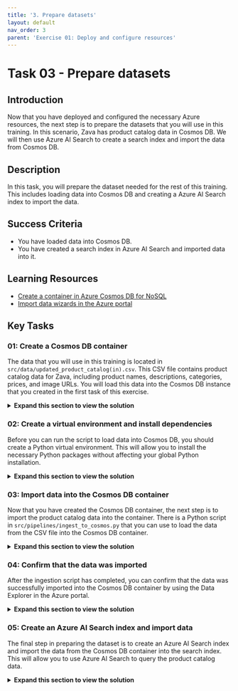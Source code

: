 ```yaml
---
title: '3. Prepare datasets'
layout: default
nav_order: 3
parent: 'Exercise 01: Deploy and configure resources'
---
```


# Task 03 - Prepare datasets

## Introduction

Now that you have deployed and configured the necessary Azure resources, the next step is to prepare the datasets that you will use in this training. In this scenario, Zava has product catalog data in Cosmos DB. We will then use Azure AI Search to create a search index and import the data from Cosmos DB.

## Description

In this task, you will prepare the dataset needed for the rest of this training. This includes loading data into Cosmos DB and creating a Azure AI Search index to import the data.

## Success Criteria

- You have loaded data into Cosmos DB.
- You have created a search index in Azure AI Search and imported data into it.

## Learning Resources

- [Create a container in Azure Cosmos DB for NoSQL](https://learn.microsoft.com/azure/cosmos-db/nosql/how-to-create-container)
- [Import data wizards in the Azure portal](https://learn.microsoft.com/azure/search/search-import-data-portal)

## Key Tasks

### 01: Create a Cosmos DB container

The data that you will use in this training is located in `src/data/updated_product_catalog(in).csv`. This CSV file contains product catalog data for Zava, including product names, descriptions, categories, prices, and image URLs. You will load this data into the Cosmos DB instance that you created in the first task of this exercise.

<details markdown="block">
<summary><strong>Expand this section to view the solution</strong></summary>

Navigate to the [Azure portal](https://portal.azure.com/) and open the Cosmos DB account that you created in the first task of this exercise.

Before you can create the container that you will use for this training, you will need to enable vector search for the Cosmos DB NoSQL API. To do so, navigate to the **Settings** section of your Cosmos DB account and select **Features**. Then, select the **Vector Search for NoSQL API** option.

![Update the Vector Search for NoSQL API setting.](../../media/Solution/0103_CosmosDB1.png)

Select the **Enable** button to enable vector search. This may take up to 15 minutes for the policy to become active.

![Enable vector search for Cosmos DB.](../../media/Solution/0103_CosmosDB2.png)

After vector search has been enabled, navigate to the **Data Explorer** section of your Cosmos DB account from the left-hand menu. In the Data Explorer, you can see a `zava` database that was created as part of the deployment process. Select the ellipsis (...) next to the `zava` database and choose **New Container**.

![Create a new Cosmos DB container.](../../media/Solution/0103_CosmosDB3.png)

In the **New Container** pane, ensure that the database ID is `zava` and enter `product_catalog` for the container ID. Then, enter `/ProductID` for the partition key. Set the container throughput to **Manual** and enter `400` RU/s.

![Configure the new Cosmos DB container.](../../media/Solution/0103_CosmosDB4.png)

Scroll down to the **Container Vector Policy** section and select **Add vector embedding**. Name the new vector embedding `/request_vector` and ensure that it is a **float32** data type with a distance function of **cosine** and `1536` dimensions. For the index type, choose **diskANN**. Then, select the **OK** button to create the container.

![Configure the vector embedding for the Cosmos DB container.](../../media/Solution/0103_CosmosDB5.png)

</details>

### 02: Create a virtual environment and install dependencies

Before you can run the script to load data into Cosmos DB, you should create a Python virtual environment. This will allow you to install the necessary Python packages without affecting your global Python installation.

<details markdown="block">
<summary><strong>Expand this section to view the solution</strong></summary>

Open a terminal and navigate to the root directory of the repository that you cloned in the first task. Then, run the following commands to create a virtual environment and activate it:

```bash
# Navigate to the /src/ directory
cd src

# Create a virtual environment
python -m venv venv

# Activate the virtual environment
# On Windows
venv\Scripts\activate.bat
# On Windows (PowerShell)
venv\Scripts\Activate.ps1
# On macOS/Linux
source venv/bin/activate
```

Once the virtual environment is activated, you can install the necessary dependencies using pip:

```bash
pip install -r requirements.txt
```

</details>

### 03: Import data into the Cosmos DB container

Now that you have created the Cosmos DB container, the next step is to import the product catalog data into the container. There is a Python script in `src/pipelines/ingest_to_cosmos.py` that you can use to load the data from the CSV file into the Cosmos DB container.

<details markdown="block">
<summary><strong>Expand this section to view the solution</strong></summary>

Use the same terminal window where you created and activated the virtual environment in the previous step. Ensure that you are still in the `src` directory of the repository and that your virtual environment is active. Then, run the following command to execute the ingestion script:

```bash
python pipelines/ingest_to_cosmos.py
```

</details>

### 04: Confirm that the data was imported

After the ingestion script has completed, you can confirm that the data was successfully imported into the Cosmos DB container by using the Data Explorer in the Azure portal.

<details markdown="block">
<summary><strong>Expand this section to view the solution</strong></summary>

Navigate to the [Azure portal](https://portal.azure.com/) and open the Cosmos DB account that you created in the first task of this exercise. Then, navigate to the **Data Explorer** section from the left-hand menu.

In the Data Explorer, you should see the `zava` database. Inside of it is the `product_catalog` container that you created earlier. You can expand the container to view the imported data.

Select the **Items** option under the `product_catalog` container to view the documents that were imported. You should see multiple documents representing the products in the catalog.

![Review the imported documents in the product_catalog container.](../../media/Solution/0103_CosmosDB6.png)

</details>

### 05: Create an Azure AI Search index and import data

The final step in preparing the dataset is to create an Azure AI Search index and import the data from the Cosmos DB container into the search index. This will allow you to use Azure AI Search to query the product catalog data.

<details markdown="block">
<summary><strong>Expand this section to view the solution</strong></summary>

Navigate to the [Azure portal](https://portal.azure.com/) and open the Azure AI Search service that you created in the first task. Then, select the **Import data (new)** option from the central menu.

![Import data into Azure AI Search.](../../media/Solution/0103_Search1.png)

Choose **Azure Cosmos DB** from the list of data sources.

![Select Azure Cosmos DB as the data source.](../../media/Solution/0103_Search2.png)

Select **RAG** as the scenario to target.

![Select RAG as the scenario.](../../media/Solution/0103_Search3.png)

In the **Connect to your data** menu section, choose your Cosmos DB account from the drop-down list. Then, select the **zava** database and the **product_catalog** container. After that, select **Next** to continue.

![Connect to the Cosmos DB data source.](../../media/Solution/0103_Search4.png)

On the **Vectorize your text** page, select `content_for_vector` from the drop-down list as the column to vectorize. Then, choose **AI Foundry Hub catalog models** as the **Kind** and select your Azure AI Foundry project from the drop-down list. In the **Model deployment** drop-down list, choose `text-embedding-3-large`. After that, tick the checkbox indicating that connecting to an AI Foundry project will incur additional costs and select **Next** to continue.

![Configure the vectorization settings.](../../media/Solution/0103_Search5.png)

Leave the **Advanced settings** page with the default settings and select **Next** to continue.

For the **Objects name prefix**, enter `zava-product-catalog`. Then, select **Create** to import the data.

After the import process is complete, navigate to the **Indexes** section from the **Search management** menu. You should see a new index named `zava-product-catalog`. Select this index to view its details and confirm that there are 54 documents in the index.

![Review the created search index.](../../media/Solution/0103_Search6.png)

</details>
